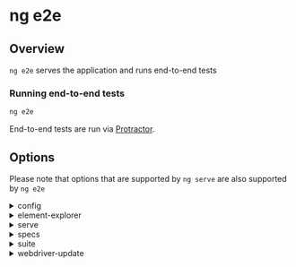 <!-- Links in /docs/documentation should NOT have `.md` at the end, because they end up in our wiki at release. -->

# ng e2e

## Overview
`ng e2e` serves the application and runs end-to-end tests

### Running end-to-end tests

```bash
ng e2e
```

End-to-end tests are run via [Protractor](https://angular.github.io/protractor/).

## Options

Please note that options that are supported by `ng serve` are also supported by `ng e2e`

<details>
  <summary>config</summary>
  <p>
    <code>--config</code> (aliases: <code>-c</code>)
  </p>
  <p>
    Use a specific config file. Defaults to the protractor config file in <code>.angular-cli.json</code>.
  </p>
</details>

<details>
  <summary>element-explorer</summary>
  <p>
    <code>--element-explorer</code> (aliases: <code>-ee</code>) <em>default value: false</em>
  </p>
  <p>
    Start Protractor's <a href="https://github.com/angular/protractor/blob/master/docs/debugging.md#testing-out-protractor-interactively">Element Explorer</a> for debugging.
  </p>
</details>

<details>
  <summary>serve</summary>
  <p>
    <code>--serve</code> (aliases: <code>-s</code>) <em>default value: true</em>
  </p>
  <p>
    Compile and Serve the app. All serve options are also available. The live-reload option defaults to false, and the default port will be random.
  </p>
  <p>
    NOTE: Build failure will not launch the e2e task. You must first fix error(s) and run e2e again.
  </p>
</details>

<details>
  <summary>specs</summary>
  <p>
    <code>--specs</code> (aliases: <code>-sp</code>) <em>default value: []</em>
  </p>
  <p>
    Override specs in the protractor config. Can send in multiple specs by repeating flag (<code>ng e2e --specs=spec1.ts --specs=spec2.ts</code>).
  </p>
</details>

<details>
  <summary>suite</summary>
  <p>
    <code>--suite</code> (aliases: <code>-su</code>)
  </p>
  <p>
    Override suite in the protractor config. Can send in multiple suite by comma separated values (<code>ng e2e --suite=suiteA,suiteB</code>).
  </p>
</details>

<details>
  <summary>webdriver-update</summary>
  <p>
    <code>--webdriver-update</code> (aliases: <code>-wu</code>) <em>default value: true</em>
  </p>
  <p>
    Try to update webdriver.
  </p>
</details>
